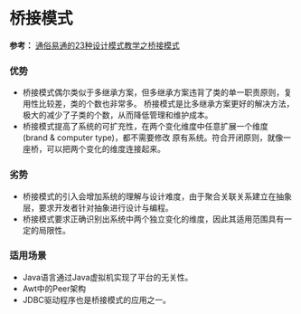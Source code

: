 # 桥接模式

**参考：** [通俗易通的23种设计模式教学之桥接模式](https://www.bilibili.com/video/BV1mc411h719?p=8)

### 优势

- 桥接模式偶尔类似于多继承方案，但多继承方案违背了类的单一职责原则，复用性比较差，类的个数也非常多。
  桥接模式是比多继承方案更好的解决方法，极大的减少了子类的个数，从而降低管理和维护成本。
- 桥接模式提高了系统的可扩充性，在两个变化维度中任意扩展一个维度 (brand & computer type)，都不需要修改
  原有系统。符合开闭原则，就像一座桥，可以把两个变化的维度连接起来。
  
### 劣势

- 桥接模式的引入会增加系统的理解与设计难度，由于聚合关联关系建立在抽象层，要求开发者针对抽象进行设计与编程。
- 桥接模式要求正确识别出系统中两个独立变化的维度，因此其适用范围具有一定的局限性。

### 适用场景

- Java语言通过Java虚拟机实现了平台的无关性。
- Awt中的Peer架构
- JDBC驱动程序也是桥接模式的应用之一。
